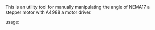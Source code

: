 This is an utility tool for manually manipulating the angle of NEMA17 a stepper motor with A4988 a motor driver.

usage:

